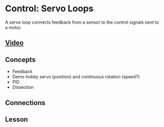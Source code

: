 # Control: Servo Loops
A servo loop connects feedback from a sensor to the control signals sent to a motor.

## [Video](https://vimeo.com/1033963709)

## Concepts
- Feedback
- Demo hobby servo (position) and continuous rotation (speed?)
- PID
- Dissection

## Connections

## Lesson